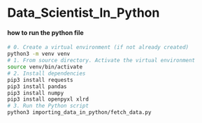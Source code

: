 # Data_Scientist_In_Python


#### how to run the python file
```bash
# 0. Create a virtual environment (if not already created)
python3 -m venv venv    
# 1. From source directory. Activate the virtual environment
source venv/bin/activate   
# 2. Install dependencies
pip3 install requests
pip3 install pandas
pip3 install numpy
pip3 install openpyxl xlrd
# 3. Run the Python script
python3 importing_data_in_python/fetch_data.py
```
